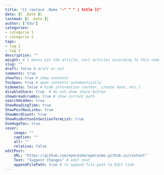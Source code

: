 ```yaml
---
title: "{{ replace .Name "-" " " | title }}"
date: {{ .Date }}
lastmod: {{ .Date }}
author: ["Edu"]
categories: 
- categorie 1
- categorie 2
tags: 
- tag 1
- tag 2
description: ""
weight: # 1 means pin the article, sort articles according to this number
slug: ""
draft: false # draft or not
comments: true
showToc: true # show contents
TocOpen: true # open contents automantically
hidemeta: false # hide information (author, create date, etc.)
disableShare: true	# do not show share button
showbreadcrumbs: true # show current path
searchHidden: true
ShowReadingTime: true
ShowPostNavLinks: true
ShowWordCount: true
ShowRssButtonInSectionTermList: true
UseHugoToc: true
cover:
    image: ""
    caption: ""
    alt: ""
    relative: false
editPost:
    URL: "https://github.com/eperezme/eperezme.github.io/content"
    Text: "Suggest Changes" # edit text
    appendFilePath: true # to append file path to Edit link
---
```


